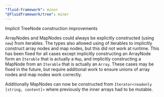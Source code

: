 ```yaml
---
"fluid-framework": minor
"@fluidframework/tree": minor
---
```


Implicit TreeNode construction improvements

ArrayNodes and MapNodes could always be explicitly constructed (using `new`) from iterables.
The types also allowed using of iterables to implicitly construct array nodes and map nodes,
but this did not work at runtime.
This has been fixed for all cases except implicitly constructing an ArrayNode form an `Iterable` that is actually a `Map`,
and implicitly constructing a MapNode from an `Iterable` that is actually an `Array`.
These cases may be fixed in the future, but require additional work to ensure unions of array nodes and map nodes work correctly.

Additionally MapNodes can now be constructed from `Iterator<readonly [string, content]>` where previously the inner arrays had to be mutable.
